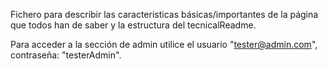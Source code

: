 Fichero para describir las caracteristicas básicas/importantes de la página que todos han de saber y la estructura del tecnicalReadme.

Para acceder a la sección de admin utilice el usuario "tester@admin.com", contraseña: "testerAdmin".